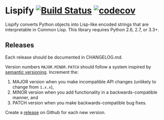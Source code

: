 # Lispify [![Build Status](https://travis-ci.org/infolab-csail/lispify.svg?branch=master)](https://travis-ci.org/infolab-csail/lispify) [![codecov](https://codecov.io/gh/infolab-csail/lispify/branch/master/graph/badge.svg)](https://codecov.io/gh/infolab-csail/lispify)
Lispify converts Python objects into Lisp-like encoded strings that are interpretable in Common Lisp. This library requires Python 2.6, 2.7, or 3.3+.

## Releases

Each release should be documented in CHANGELOG.md.

Version numbers `MAJOR.MINOR.PATCH` should follow a system inspired by [semantic versioning](http://semver.org/). Increment the:

1. MAJOR version when you make incompatible API changes (unlikely to change from `1.x.x`),
1. MINOR version when you add functionality in a backwards-compatible manner, and
1. PATCH version when you make backwards-compatible bug fixes.

Create a [release](https://help.github.com/articles/creating-releases/) on Github for each new version.
